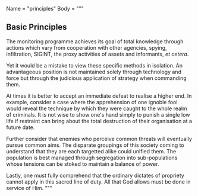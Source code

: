 Name = "principles"
Body = """
## Basic Principles

The monitoring programme achieves its goal of total knowledge through actions which vary from cooperation with other agencies, spying, infiltration, SIGINT, the proxy activities of assets and informants, _et cetera_.

Yet it would be a mistake to view these specific methods in isolation. An advantageous position is not maintained solely through technology and force but through the judicious application of strategy when commanding them.

At times it is better to accept an immediate defeat to realise a higher end. In example, consider a case where the apprehension of one ignoble fool would reveal the technique by which they were caught to the whole realm of criminals. It is not wise to show one's hand simply to punish a single low life if restraint can bring about the total destruction of their organisation at a future date.

Further consider that enemies who perceive common threats will eventually pursue common aims. The disparate groupings of this society coming to understand that they are each targetted alike could unified them. The population is best managed through segregation into sub-populations whose tensions can be stoked to maintain a balance of power.

Lastly, one must fully comprehend that the ordinary dictates of propriety cannot apply in this sacred line of duty. All that God allows must be done in service of Him.
"""